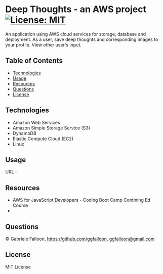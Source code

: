 # Deep Thoughts - an AWS project [![License: MIT](https://img.shields.io/badge/License-MIT-yellow.svg)](https://opensource.org/licenses/MIT)

An application using AWS cloud services for storage, database and deployment. As a user, save deep thoughts and corresponding images to your profile. View other user's input.

## Table of Contents

  * [Technologies](#Technologies)
  * [Usage](#Usage)    
  * [Resources](#Resources)
  * [Questions](#Questions)
  * [License](#License)

## Technologies

* Amazon Web Services
* Amazon Simple Storage Service (S3)
* DynamoDB 
* Elastic Compute Cloud (EC2)
* Linux

## Usage

URL - 


## Resources

* AWS for JavaScript Developers - Coding Boot Camp Contining Ed Course
* 


## Questions
&copy; Gabriele Falloon, https://github.com/ggfalloon, ggfalloon@gmail.com

## License

MIT License
